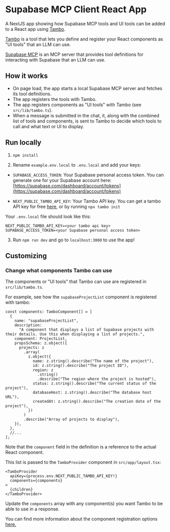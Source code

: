 # Supabase MCP Client React App

A NextJS app showing how Supabase MCP tools and UI tools can be added to a React app using [Tambo](https://tambo.co).

[Tambo](https://tambo.co) is a tool that lets you define and register your React components as "UI tools" that an LLM can use.

[Supabase MCP](https://github.com/supabase-community/supabase-mcp) is an MCP server that provides tool definitions for interacting with Supabase that an LLM can use.

## How it works

- On page load, the app starts a local Supabase MCP server and fetches its tool definitions.
- The app registers the tools with Tambo.
- The app registers components as "UI tools" with Tambo (see `src/lib/tambo.ts`).
- When a message is submitted in the chat, it, along with the combined list of tools and components, is sent to Tambo to decide which tools to call and what text or UI to display.

## Run locally

1. `npm install`

2. Rename `example.env.local` to `.env.local` and add your keys:

- `SUPABASE_ACCESS_TOKEN`: Your Supabase personal access token. You can generate one for your Supabase account here: [https://supabase.com/dashboard/account/tokens](https://supabase.com/dashboard/account/tokens)

- `NEXT_PUBLIC_TAMBO_API_KEY`: Your Tambo API key. You can get a tambo API key for free [here](https://tambo.co/dashboard), or by running `npx tambo init`

Your `.env.local` file should look like this:

```
NEXT_PUBLIC_TAMBO_API_KEY=<your tambo api key>
SUPABASE_ACCESS_TOKEN=<your Supabase personal access token>
```

3. Run `npm run dev` and go to `localhost:3000` to use the app!

## Customizing

### Change what components Tambo can use

The components or "UI tools" that Tambo can use are registered in `src/lib/tambo.ts`.

For example, see how the `supabaseProjectList` component is registered with tambo:

```tsx title="src/lib/tambo.ts"
const components: TamboComponent[] = [
  {
    name: "supabaseProjectList",
    description:
      "A component that displays a list of Supabase projects with their details. Use this when displaying a list of projects.",
    component: ProjectList,
    propsSchema: z.object({
      projects: z
        .array(
          z.object({
            name: z.string().describe("The name of the project"),
            id: z.string().describe("The project ID"),
            region: z
              .string()
              .describe("The region where the project is hosted"),
            status: z.string().describe("The current status of the project"),
            databaseHost: z.string().describe("The database host URL"),
            createdAt: z.string().describe("The creation date of the project"),
          })
        )
        .describe("Array of projects to display"),
    }),
  },
  //...
];
```

Note that the `component` field in the definition is a reference to the actual React component.

This list is passed to the `TamboProvider` component in `src/app/layout.tsx`:

```tsx title="src/app/layout.tsx"
<TamboProvider
  apiKey={process.env.NEXT_PUBLIC_TAMBO_API_KEY!}
  components={components}
>
  {children}
</TamboProvider>
```

Update the `components` array with any component(s) you want Tambo to be able to use in a response.

You can find more information about the component registration options [here.](https://tambo.co/docs/concepts/registering-components)

#
